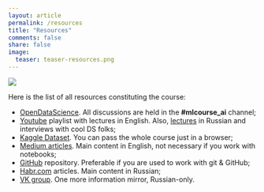 ```yaml
---
layout: article
permalink: /resources
title: "Resources"
comments: false
share: false
image:
  teaser: teaser-resources.png
---
```


<img src='../images/teaser-resources.png'>

Here is the list of all resources constituting the course:
 - [OpenDataScience](http://ods.ai). All discussions are held in the **#mlcourse_ai** channel;
 - [Youtube](https://www.youtube.com/watch?v=QKTuw4PNOsU&list=PLVlY_7IJCMJeRfZ68eVfEcu-UcN9BbwiX) playlist with lectures in English. Also, [lectures](https://www.youtube.com/playlist?list=PLVlY_7IJCMJdgcCtQfzj5j8OVB_Y0GJCl) in Russian and interviews with cool DS folks;
- [Kaggle Dataset](https://www.kaggle.com/kashnitsky/mlcourse). You can pass the whole course just in a browser;
 - [Medium articles](https://medium.com/open-machine-learning-course). Main content in English, not necessary if you work with notebooks;
 - [GitHub](https://github.com/Yorko/mlcourse.ai) repository. Preferable if you are used to work with git & GitHub;
 - [Habr.com](https://habr.com/company/ods/blog/322626/) articles. Main content in Russian;
 - [VK group](https://vk.com/mlcourse). One more information mirror, Russian-only.


